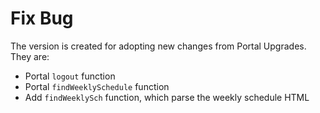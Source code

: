 # Fix Bug

The version is created for adopting new changes from Portal Upgrades.  They are: 

- Portal `logout` function
- Portal `findWeeklySchedule` function
- Add `findWeeklySch` function, which parse the weekly schedule HTML 

